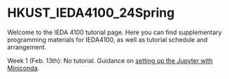 # HKUST_IEDA4100_24Spring

Welcome to the IEDA 4100 tutorial page. Here you can find supplementary programming materials for IEDA4100, as well as tutorial schedule and arrangement.

 Week 1 (Feb. 13th): No tutorial. Guidance on [setting up the Jupyter with Miniconda](https://github.com/jyun-bunny-honey/HKUST_IEDA4100_24Spring/blob/main/Setting%20up%20Jupyter%20with%20Miniconda.ipynb).

<!--  Week 2 (Feb. 8th): Tutorial 1 [Case study 1: Linear regression](https://github.com/jyun-bunny-honey/HKUST_IEDA4100_24Spring/blob/main/T1%20Linear%20regression.ipynb).

 Week 3 (Feb. 15th): Tutorial 1 [Case study 2: Time series](https://github.com/jyun-bunny-honey/HKUST_IEDA4100_24Spring/blob/main/T1%20Time%20series.ipynb).

 Week 4 (Feb. 22th): Tutorial 2 [Case study 2: Linear programming](https://github.com/jyun-bunny-honey/HKUST_IEDA4100_24Spring/blob/main/T2%20Linear%20programming.ipynb).  -->
